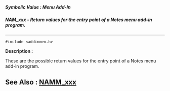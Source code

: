##### Symbolic Value : Menu Add-In
##### NAM_xxx - Return values for the entry point of a Notes menu add-in program.
---
```
#include <addinmen.h>
```
**Description :**

These are the possible return values for the entry point of a Notes menu add-in 
program.

**See Also :**
[NAMM_xxx](/reference/Symb/NAMM_xxx)
---
